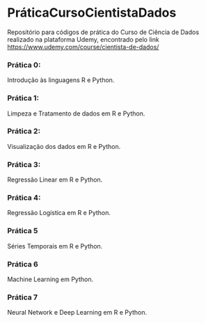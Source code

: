 # PráticaCursoCientistaDados
Repositório para códigos de prática do Curso de Ciência de Dados realizado na plataforma Udemy, encontrado pelo link https://www.udemy.com/course/cientista-de-dados/

### Prática 0:
Introdução às linguagens R e Python.

### Prática 1:
Limpeza e Tratamento de dados em R e Python.

### Prática 2:
Visualização dos dados em R e Python.

### Prática 3:
Regressão Linear em R e Python.

### Prática 4:
Regressão Logística em R e Python.

### Prática 5
Séries Temporais em R e Python.

### Prática 6
Machine Learning em Python.

### Prática 7
Neural Network e Deep Learning em R e Python.
